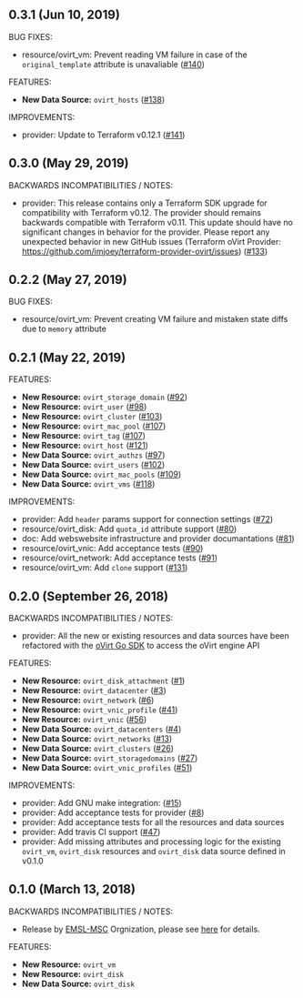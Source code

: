 ## 0.3.1 (Jun 10, 2019)

BUG FIXES:

* resource/ovirt_vm: Prevent reading VM failure in case of the `original_template` attribute is unavaliable ([#140](https://github.com/imjoey/terraform-provider-ovirt/pull/140))

FEATURES:

* **New Data Source:** `ovirt_hosts` ([#138](https://github.com/imjoey/terraform-provider-ovirt/pull/138))

IMPROVEMENTS:

* provider: Update to Terraform v0.12.1 ([#141](https://github.com/imjoey/terraform-provider-ovirt/pull/141))


## 0.3.0 (May 29, 2019)

BACKWARDS INCOMPATIBILITIES / NOTES:

* provider: This release contains only a Terraform SDK upgrade for compatibility with Terraform v0.12. The provider should remains backwards compatible with Terraform v0.11. This update should have no significant changes in behavior for the provider. Please report any unexpected behavior in new GitHub issues (Terraform oVirt Provider: https://github.com/imjoey/terraform-provider-ovirt/issues) ([#133](https://github.com/imjoey/terraform-provider-ovirt/pull/133))


## 0.2.2 (May 27, 2019)

BUG FIXES:

* resource/ovirt_vm: Prevent creating VM failure and mistaken state diffs due to `memory` attribute


## 0.2.1 (May 22, 2019)

FEATURES:

* **New Resource:** `ovirt_storage_domain` ([#92](https://github.com/imjoey/terraform-provider-ovirt/pull/92))
* **New Resource:** `ovirt_user` ([#98](https://github.com/imjoey/terraform-provider-ovirt/pull/98))
* **New Resource:** `ovirt_cluster` ([#103](https://github.com/imjoey/terraform-provider-ovirt/pull/103))
* **New Resource:** `ovirt_mac_pool` ([#107](https://github.com/imjoey/terraform-provider-ovirt/pull/107))
* **New Resource:** `ovirt_tag` ([#107](https://github.com/imjoey/terraform-provider-ovirt/pull/114))
* **New Resource:** `ovirt_host` ([#121](https://github.com/imjoey/terraform-provider-ovirt/pull/121))
* **New Data Source:** `ovirt_authzs` ([#97](https://github.com/imjoey/terraform-provider-ovirt/pull/97))
* **New Data Source:** `ovirt_users` ([#102](https://github.com/imjoey/terraform-provider-ovirt/pull/102))
* **New Data Source:** `ovirt_mac_pools` ([#109](https://github.com/imjoey/terraform-provider-ovirt/pull/109))
* **New Data Source:** `ovirt_vms` ([#118](https://github.com/imjoey/terraform-provider-ovirt/pull/118))


IMPROVEMENTS:

* provider: Add `header` params support for connection settings ([#72](https://github.com/imjoey/terraform-provider-ovirt/pull/72))
* resource/ovirt_disk: Add `quota_id` attribute support ([#80](https://github.com/imjoey/terraform-provider-ovirt/pull/80))
* doc: Add webswebsite infrastructure and provider documantations ([#81](https://github.com/imjoey/terraform-provider-ovirt/pull/81))
* resource/ovirt_vnic: Add acceptance tests ([#90](https://github.com/imjoey/terraform-provider-ovirt/pull/90))
* resource/ovirt_network: Add acceptance tests ([#91](https://github.com/imjoey/terraform-provider-ovirt/pull/91))
* resource/ovirt_vm: Add `clone` support ([#131](https://github.com/imjoey/terraform-provider-ovirt/pull/131))


## 0.2.0 (September 26, 2018)

BACKWARDS INCOMPATIBILITIES / NOTES:

* provider: All the new or existing resources and data sources have been refactored with the [oVirt Go SDK](https://github.com/imjoey/go-ovirt) to access the oVirt engine API


FEATURES:

* **New Resource:** `ovirt_disk_attachment` ([#1](https://github.com/imjoey/terraform-provider-ovirt/pull/1))
* **New Resource:** `ovirt_datacenter` ([#3](https://github.com/imjoey/terraform-provider-ovirt/pull/3))
* **New Resource:** `ovirt_network` ([#6](https://github.com/imjoey/terraform-provider-ovirt/pull/6))
* **New Resource:** `ovirt_vnic_profile` ([#41](https://github.com/imjoey/terraform-provider-ovirt/pull/41))
* **New Resource:** `ovirt_vnic` ([#56](https://github.com/imjoey/terraform-provider-ovirt/pull/56))
* **New Data Source:** `ovirt_datacenters` ([#4](https://github.com/imjoey/terraform-provider-ovirt/pull/4))
* **New Data Source:** `ovirt_networks` ([#13](https://github.com/imjoey/terraform-provider-ovirt/pull/13))
* **New Data Source:** `ovirt_clusters` ([#26](https://github.com/imjoey/terraform-provider-ovirt/pull/26))
* **New Data Source:** `ovirt_storagedomains` ([#27](https://github.com/imjoey/terraform-provider-ovirt/pull/27))
* **New Data Source:** `ovirt_vnic_profiles` ([#51](https://github.com/imjoey/terraform-provider-ovirt/pull/51))

IMPROVEMENTS:

* provider: Add GNU make integration: ([#15](https://github.com/imjoey/terraform-provider-ovirt/pull/15))
* provider: Add acceptance tests for provider ([#8](https://github.com/imjoey/terraform-provider-ovirt/pull/8))
* provider: Add acceptance tests for all the resources and data sources
* provider: Add travis CI support ([#47](https://github.com/imjoey/terraform-provider-ovirt/pull/47))
* provider: Add missing attributes and processing logic for the existing `ovirt_vm`, `ovirt_disk` resources and `ovirt_disk` data source defined in v0.1.0


## 0.1.0 (March 13, 2018)

BACKWARDS INCOMPATIBILITIES / NOTES:

* Release by [EMSL-MSC](https://github.com/EMSL-MSC/terraform-provider-ovirt/commits) Orgnization, please see [here](https://github.com/EMSL-MSC/terraform-provider-ovirt/releases/tag/0.1.0) for details.


FEATURES:

* **New Resource:** `ovirt_vm`
* **New Resource:** `ovirt_disk`
* **New Data Source:** `ovirt_disk`

